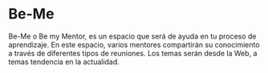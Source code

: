 # Be-Me
Be-Me o Be my Mentor, es un espacio que será de ayuda en tu proceso de aprendizaje. En este espacio, varios mentores compartirán su conocimiento a través de diferentes tipos de reuniones. Los temas serán desde la Web, a temas tendencia en la actualidad.
